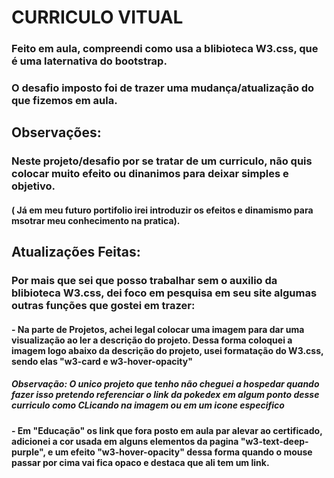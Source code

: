 # CURRICULO VITUAL 

### Feito em aula, compreendi como usa a blibioteca W3.css, que é uma laternativa do bootstrap. 

### O desafio imposto foi de trazer uma mudança/atualização do que fizemos em aula.


## Observações: 

### Neste projeto/desafio por se tratar de um curriculo, não quis colocar muito efeito ou dinanimos para deixar simples e objetivo. 
#### ( Já em meu futuro portifolio irei introduzir os efeitos e dinamismo para msotrar meu conhecimento na pratica).


## Atualizações Feitas: 

### Por mais que sei que posso trabalhar sem o auxilio da blibioteca W3.css, dei foco em pesquisa em seu site algumas outras funções que gostei em trazer: 

####        - Na parte de Projetos, achei legal colocar uma imagem para dar uma visualização ao ler a descrição do projeto. Dessa forma coloquei a imagem logo abaixo da descrição do projeto, usei formatação do W3.css, sendo elas "w3-card e w3-hover-opacity"

##### Observação: O unico projeto que tenho não cheguei a hospedar quando fazer isso pretendo referenciar o link da pokedex em algum ponto desse curriculo como CLicando na imagem ou em um icone especifico 

####        - Em "Educação" os link que fora posto em aula par alevar ao certificado, adicionei a cor usada em alguns elementos da pagina "w3-text-deep-purple", e um efeito "w3-hover-opacity"   dessa forma quando o mouse passar por cima vai fica opaco e destaca que ali tem um link. 





